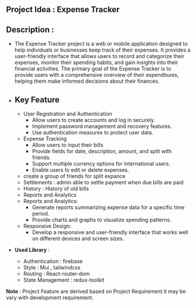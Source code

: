 ## Project Idea : Expense Tracker

## Description :

- The Expense Tracker project is a web or mobile application designed to help individuals or businesses keep track of their expenses. It provides a user-friendly interface that allows users to record and categorize their expenses, monitor their spending habits, and gain insights into their financial activities. The primary goal of the Expense Tracker is to provide users with a comprehensive overview of their expenditures, helping them make informed decisions about their finances.

- ## **Key Feature**

  - User Registration and Authentication
    - Allow users to create accounts and log in securely.
    - Implement password management and recovery features.
    - Use authentication measures to protect user data.
  - Expense Tracking
    - Allow users to input their bills
    - Provide fields for date, description, amount, and split with friends.
    - Support multiple currency options for international users.
    - Enable users to edit or delete expenses.
  - create a group of friends for split expance
  - Settlements : admin able to settle payment when due bills are paid
  - History : History of old bills
  - Reports and Analytics
  - Reports and Analytics:
    - Generate reports summarizing expense data for a specific time period.
    - Provide charts and graphs to visualize spending patterns.
  - Responsive Design:
    - Develop a responsive and user-friendly interface that works well on different devices and screen sizes.

- **Used Library** :
  - Authentication : firebase
  - Style : Mui , tailwindcss
  - Routing : React-router-dom
  - State Management : redux-toolkit

**Note** : Project Feature are derived based on Project Requirement it may be vary with development requirement.
